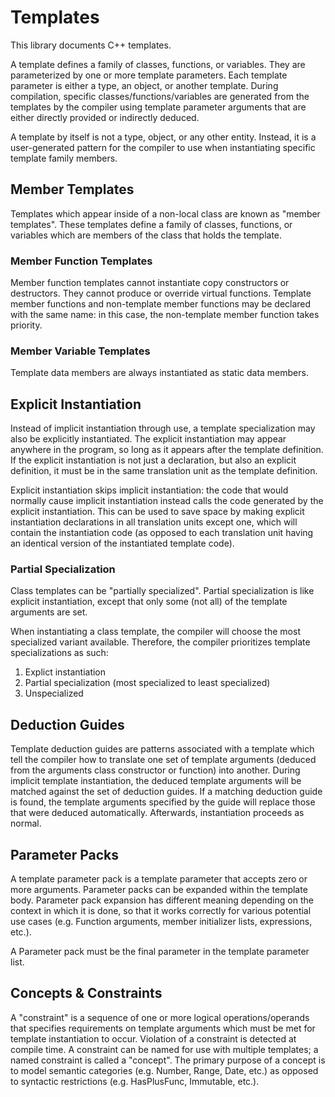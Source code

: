 # Templates

This library documents C++ templates.

A template defines a family of classes, functions, or variables. They are parameterized by one or more template parameters. Each template parameter is either a type, an object, or another template. During compilation, specific classes/functions/variables are generated from the templates by the compiler using template parameter arguments that are either directly provided or indirectly deduced.

A template by itself is not a type, object, or any other entity. Instead, it is a user-generated pattern for the compiler to use when instantiating specific template family members.

## Member Templates

Templates which appear inside of a non-local class are known as "member templates". These templates define a family of classes, functions, or variables which are members of the class that holds the template.

### Member Function Templates

Member function templates cannot instantiate copy constructors or destructors. They cannot produce or override virtual functions. Template member functions and non-template member functions may be declared with the same name: in this case, the non-template member function takes priority.

### Member Variable Templates

Template data members are always instantiated as static data members.

## Explicit Instantiation

Instead of implicit instantiation through use, a template specialization may also be explicitly instantiated. The explicit instantiation may appear anywhere in the program, so long as it appears after the template definition. If the explicit instantiation is not just a declaration, but also an explicit definition, it must be in the same translation unit as the template definition.

Explicit instantiation skips implicit instantiation: the code that would normally cause implicit instantiation instead calls the code generated by the explicit instantiation. This can be used to save space by making explicit instantiation declarations in all translation units except one, which will contain the instantiation code (as opposed to each translation unit having an identical version of the instantiated template code).

### Partial Specialization

Class templates can be "partially specialized". Partial specialization is like explicit instantiation, except that only some (not all) of the template arguments are set.

When instantiating a class template, the compiler will choose the most specialized variant available. Therefore, the compiler prioritizes template specializations as such:
1. Explict instantiation
2. Partial specialization (most specialized to least specialized)
3. Unspecialized

## Deduction Guides

Template deduction guides are patterns associated with a template which tell the compiler how to translate one set of template arguments (deduced from the arguments class constructor or function) into another. During implicit template instantiation, the deduced template arguments will be matched against the set of deduction guides. If a matching deduction guide is found, the template arguments specified by the guide will replace those that were deduced automatically. Afterwards, instantiation proceeds as normal.

## Parameter Packs

A template parameter pack is a template parameter that accepts zero or more arguments. Parameter packs can be expanded within the template body. Parameter pack expansion has different meaning depending on the context in which it is done, so that it works correctly for various potential use cases (e.g. Function arguments, member initializer lists, expressions, etc.).

A Parameter pack must be the final parameter in the template parameter list.

## Concepts & Constraints

A "constraint" is a sequence of one or more logical operations/operands that specifies requirements on template arguments which must be met for template instantiation to occur. Violation of a constraint is detected at compile time. A constraint can be named for use with multiple templates; a named constraint is called a "concept". The primary purpose of a concept is to model semantic categories (e.g. Number, Range, Date, etc.) as opposed to syntactic restrictions (e.g. HasPlusFunc, Immutable, etc.).
